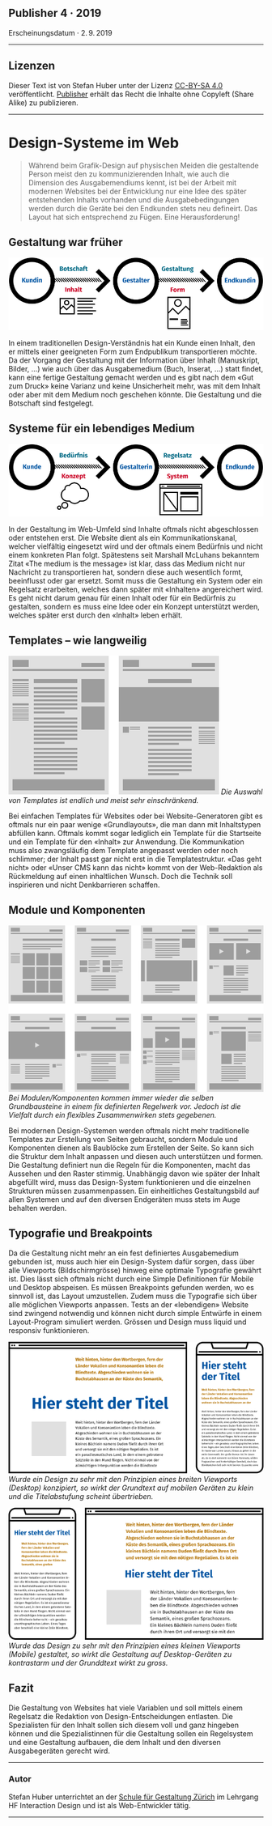 ## Publisher 4 · 2019
Erscheinungsdatum · 2. 9. 2019

<hr class="thick"  />

## Lizenzen
Dieser Text ist von Stefan Huber unter der Lizenz [CC-BY-SA 4.0](https://creativecommons.org/licenses/by-sa/4.0/) veröffentlicht. [Publisher](https://publisher.ch/) erhält das Recht die Inhalte ohne Copyleft (Share Alike) zu publizieren.

<hr class="thick"  />


# Design-Systeme im Web

> Während beim Grafik-Design auf physischen Meiden die gestaltende Person meist den zu kommunizierenden Inhalt, wie auch die Dimension des Ausgabemendiums kennt, ist bei der Arbeit mit modernen Websites bei der Entwicklung nur eine Idee des später entstehenden Inhalts vorhanden und die Ausgabebedingungen werden durch die Geräte bei den Endkunden stets neu defineirt. Das Layout hat sich entsprechend zu Fügen. Eine Herausforderung!



## Gestaltung war früher

![Neues Design im Web](./img/design-tradition.svg)

In einem traditionellen Design-Verständnis hat ein Kunde einen Inhalt, den er mittels einer geeigneten Form zum Endpublikum transportieren möchte. Da der Vorgang der Gestaltung mit der Information über Inhalt (Manuskript, Bilder, ...) wie auch über das Ausgabemedium (Buch, Inserat, ...) statt findet, kann eine fertige Gestaltung gemacht werden und es gibt nach dem «Gut zum Druck» keine Varianz und keine Unsicherheit mehr, was mit dem Inhalt oder aber mit dem Medium noch geschehen könnte. Die Gestaltung und die Botschaft sind festgelegt.


## Systeme für ein lebendiges Medium
![Traditionelles Design](./img/design-web.svg)


In der Gestaltung im Web-Umfeld sind Inhalte oftmals nicht abgeschlossen oder entstehen erst. Die Website dient als ein Kommunikationskanal, welcher vielfältig eingesetzt wird und der oftmals einem Bedürfnis und nicht einem konkreten Plan folgt. Spätestens seit Marshall McLuhans bekanntem Zitat «The medium is the message» ist klar, dass das Medium nicht nur Nachricht zu transportieren hat, sondern diese auch wesentlich formt, beeinflusst oder gar ersetzt. Somit muss die Gestaltung ein System oder ein Regelsatz erarbeiten, welches dann später mit «Inhalten» angereichert wird. Es geht nicht darum genau für einen Inhalt oder für ein Bedürfnis zu gestalten, sondern es muss eine Idee oder ein Konzept unterstützt werden, welches später erst durch den «Inhalt» leben erhält. 


## Templates – wie langweilig
![Traditionelle Templates](./img/design-templates.svg)
*Die Auswahl von Templates ist endlich und meist sehr einschränkend.*


Bei einfachen Templates für Websites oder bei Website-Generatoren gibt es oftmals nur ein paar wenige «Grundlayouts», die man dann mit Inhaltstypen abfüllen kann. Oftmals kommt sogar lediglich ein Template für die Startseite und ein Template für den «Inhalt» zur Anwendung. Die Kommunikation muss also zwangsläufig dem Template angepasst werden oder noch schlimmer; der Inhalt passt gar nicht erst in die Templatestruktur. «Das geht nicht» oder «Unser CMS kann das nicht» kommt von der Web-Redaktion als Rückmeldung auf einen inhaltlichen Wunsch. Doch die Technik soll inspirieren und nicht Denkbarrieren schaffen.

## Module und Komponenten 
![Design Module](./img/design-modules.svg)
*Bei Modulen/Komponenten kommen immer wieder die selben Grundbausteine in einem fix definierten Regelwerk vor. Jedoch ist die Vielfalt durch ein flexibles Zusammenwirken stets gegebenen.*

Bei modernen Design-Systemen werden oftmals nicht mehr traditionelle Templates zur Erstellung von Seiten gebraucht, sondern Module und Komponenten dienen als Baublöcke zum Erstellen der Seite. So kann sich die Struktur dem Inhalt anpassen und diesen auch unterstützen und formen. Die Gestaltung definiert nun die Regeln für die Komponenten, macht das Aussehen und den Raster stimmig. Unabhängig davon wie später der Inhalt abgefüllt wird, muss das Design-System funktionieren und die einzelnen Strukturen müssen zusammenpassen. Ein einheitliches Gestaltungsbild auf allen Systemen und auf den diversen Endgeräten muss stets im Auge behalten werden.


## Typografie und Breakpoints
Da die Gestaltung nicht mehr an ein fest definiertes Ausgabemedium gebunden ist, muss auch hier ein Design-System dafür sorgen, dass über alle Viewports (Bildschirmgrösse) hinweg eine optimale Typografie gewährt ist. Dies lässt sich oftmals nicht durch eine Simple Definitionen für Mobile und Desktop abspeisen. Es müssen Breakpoints gefunden werden, wo es sinnvoll ist, das Layout umzustellen. Zudem muss die Typografie sich über alle möglichen Viewports anpassen. Tests an der «lebendigen» Website sind zwingend notwendig und können nicht durch simple Entwürfe in einem Layout-Program simuliert werden. Grössen und Design muss liquid und responsiv funktionieren.

![Design optimiert für Desktop](./img/optimize-desktop.svg)
*Wurde ein Design zu sehr mit den Prinzipien eines breiten Viewports (Desktop) konzipiert, so wirkt der Grundtext auf mobilen Geräten zu klein und die Titelabstufung scheint übertrieben.*


![Design optimiert für Mobile](./img/optimize-mobile.svg)
*Wurde das Design zu sehr mit den Prinzipien eines kleinen Viewports (Mobile) gestaltet, so wirkt die Gestaltung auf Desktop-Geräten zu kontrastarm und der Grunddtext wirkt zu gross.*

## Fazit
Die Gestaltung von Websites hat viele Variablen und soll mittels einem Regelsatz die Redaktion von Design-Entscheidungen entlasten. Die Spezialisten für den Inhalt sollen sich diesem voll und ganz hingeben können und die Spezialistinnen für die Gestaltung sollen ein Regelsystem und eine Gestaltung aufbauen, die dem Inhalt und den diversen Ausgabegeräten gerecht wird. 

<hr class="thick"  />

### Autor
Stefan Huber unterrichtet an der [Schule für Gestaltung Zürich](https://sfgz.ch/) im Lehrgang HF Interaction Design und ist als Web-Entwickler tätig.


<hr class="thick"  />
